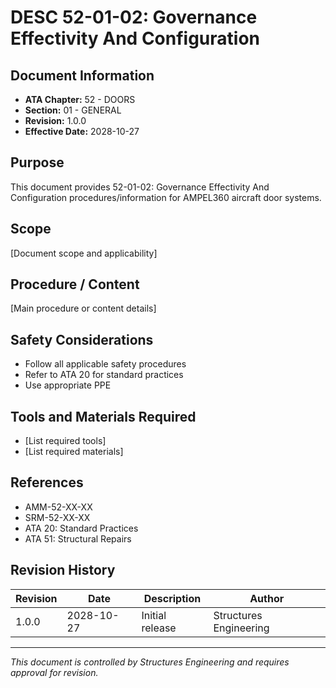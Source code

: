 # DESC 52-01-02: Governance Effectivity And Configuration

## Document Information

- **ATA Chapter:** 52 - DOORS
- **Section:** 01 - GENERAL
- **Revision:** 1.0.0
- **Effective Date:** 2028-10-27

## Purpose

This document provides 52-01-02: Governance Effectivity And Configuration procedures/information for AMPEL360 aircraft door systems.

## Scope

[Document scope and applicability]

## Procedure / Content

[Main procedure or content details]

## Safety Considerations

- Follow all applicable safety procedures
- Refer to ATA 20 for standard practices
- Use appropriate PPE

## Tools and Materials Required

- [List required tools]
- [List required materials]

## References

- AMM-52-XX-XX
- SRM-52-XX-XX
- ATA 20: Standard Practices
- ATA 51: Structural Repairs

## Revision History

| Revision | Date       | Description    | Author                 |
|----------|------------|----------------|------------------------|
| 1.0.0    | 2028-10-27 | Initial release| Structures Engineering |

---

*This document is controlled by Structures Engineering and requires approval for revision.*
